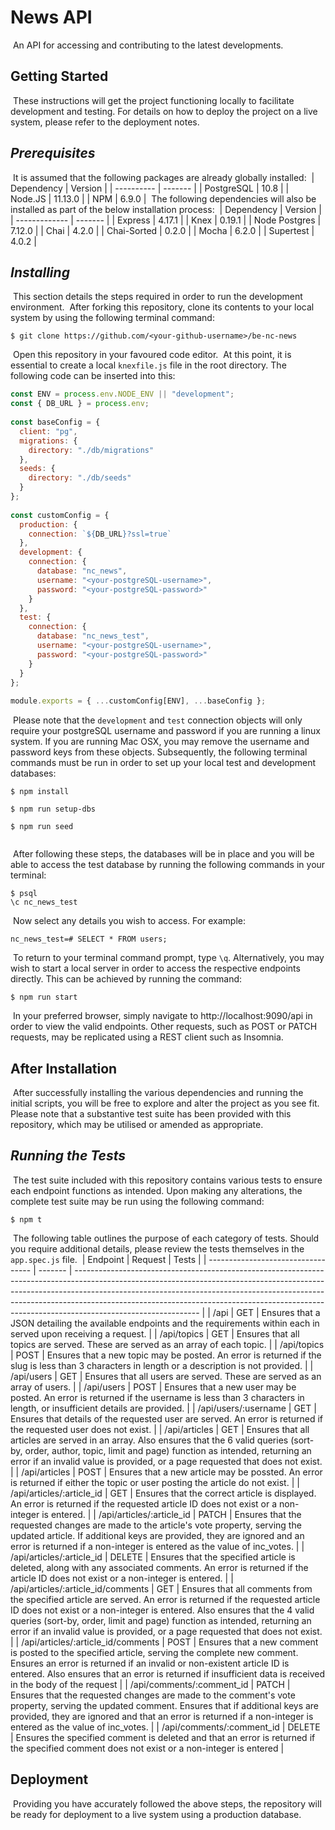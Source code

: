 # News API
​
An API for accessing and contributing to the latest developments.
​
## Getting Started
​
These instructions will get the project functioning locally to facilitate development and testing. For details on how to deploy the project on a live system, please refer to the deployment notes.
​
## _Prerequisites_
​
It is assumed that the following packages are already globally installed:
​
| Dependency | Version |
| ---------- | ------- |
| PostgreSQL | 10.8    |
| Node.JS    | 11.13.0 |
| NPM        | 6.9.0   |
​
The following dependencies will also be installed as part of the below installation process:
​
| Dependency    | Version |
| ------------- | ------- |
| Express       | 4.17.1  |
| Knex          | 0.19.1  |
| Node Postgres | 7.12.0  |
| Chai          | 4.2.0   |
| Chai-Sorted   | 0.2.0   |
| Mocha         | 6.2.0   |
| Supertest     | 4.0.2   |
​
## _Installing_
​
This section details the steps required in order to run the development environment.
​
After forking this repository, clone its contents to your local system by using the following terminal command:
​
```
$ git clone https://github.com/<your-github-username>/be-nc-news
```
​
Open this repository in your favoured code editor.
​
At this point, it is essential to create a local `knexfile.js` file in the root directory. The following code can be inserted into this:
​
```javascript
const ENV = process.env.NODE_ENV || "development";
const { DB_URL } = process.env;
​
const baseConfig = {
  client: "pg",
  migrations: {
    directory: "./db/migrations"
  },
  seeds: {
    directory: "./db/seeds"
  }
};
​
const customConfig = {
  production: {
    connection: `${DB_URL}?ssl=true`
  },
  development: {
    connection: {
      database: "nc_news",
      username: "<your-postgreSQL-username>",
      password: "<your-postgreSQL-password>"
    }
  },
  test: {
    connection: {
      database: "nc_news_test",
      username: "<your-postgreSQL-username>",
      password: "<your-postgreSQL-password>"
    }
  }
};
​
module.exports = { ...customConfig[ENV], ...baseConfig };
```
​
Please note that the `development` and `test` connection objects will only require your postgreSQL username and password if you are running a linux system. If you are running Mac OSX, you may remove the username and password keys from these objects.
​
Subsequently, the following terminal commands must be run in order to set up your local test and development databases:
​
```
$ npm install
​
$ npm run setup-dbs
​
$ npm run seed
​
```
​
After following these steps, the databases will be in place and you will be able to access the test database by running the following commands in your terminal:
​
```
$ psql
\c nc_news_test
```
​
Now select any details you wish to access. For example:
​
```
nc_news_test=# SELECT * FROM users;
```
​
To return to your terminal command prompt, type `\q`.
​
Alternatively, you may wish to start a local server in order to access the respective endpoints directly. This can be achieved by running the command:
​
```
$ npm run start
```
​
In your preferred browser, simply navigate to http://localhost:9090/api in order to view the valid endpoints. Other requests, such as POST or PATCH requests, may be replicated using a REST client such as Insomnia.
​
## After Installation
​
After successfully installing the various dependencies and running the initial scripts, you will be free to explore and alter the project as you see fit. Please note that a substantive test suite has been provided with this repository, which may be utilised or amended as appropriate.
​
## _Running the Tests_
​
The test suite included with this repository contains various tests to ensure each endpoint functions as intended. Upon making any alterations, the complete test suite may be run using the following command:
​
```
$ npm t
```
​
The following table outlines the purpose of each category of tests. Should you require additional details, please review the tests themselves in the `app.spec.js` file.
​
| Endpoint                           | Request | Tests                                                                                                                                                                                                                                                                                                                                                   |
| ---------------------------------- | ------- | ------------------------------------------------------------------------------------------------------------------------------------------------------------------------------------------------------------------------------------------------------------------------------------------------------------------------------------------------------- |
| /api                               | GET     | Ensures that a JSON detailing the available endpoints and the requirements within each in served upon receiving a request.                                                                                                                                                                                                                              |
| /api/topics                        | GET     | Ensures that all topics are served. These are served as an array of each topic.                                                                                                                                                                                                                                                                         |
| /api/topics                        | POST    | Ensures that a new topic may be posted. An error is returned if the slug is less than 3 characters in length or a description is not provided.                                                                                                                                                                                                          |
| /api/users                         | GET     | Ensures that all users are served. These are served as an array of users.                                                                                                                                                                                                                                                                               |
| /api/users                         | POST    | Ensures that a new user may be posted. An error is returned if the username is less than 3 characters in length, or insufficient details are provided.                                                                                                                                                                                                  |
| /api/users/:username               | GET     | Ensures that details of the requested user are served. An error is returned if the requested user does not exist.                                                                                                                                                                                                                                       |
| /api/articles                      | GET     | Ensures that all articles are served in an array. Also ensures that the 6 valid queries (sort-by, order, author, topic, limit and page) function as intended, returning an error if an invalid value is provided, or a page requested that does not exist.                                                                                              |
| /api/articles                      | POST    | Ensures that a new article may be possted. An error is returned if either the topic or user posting the article do not exist.                                                                                                                                                                                                                           |
| /api/articles/:article_id          | GET     | Ensures that the correct article is displayed. An error is returned if the requested article ID does not exist or a non-integer is entered.                                                                                                                                                                                                             |
| /api/articles/:article_id          | PATCH   | Ensures that the requested changes are made to the article's vote property, serving the updated article. If additional keys are provided, they are ignored and an error is returned if a non-integer is entered as the value of inc_votes.                                                                                                              |
| /api/articles/:article_id          | DELETE  | Ensures that the specified article is deleted, along with any associated comments. An error is returned if the article ID does not exist or a non-integer is entered.                                                                                                                                                                                   |
| /api/articles/:article_id/comments | GET     | Ensures that all comments from the specified article are served. An error is returned if the requested article ID does not exist or a non-integer is entered. Also ensures that the 4 valid queries (sort-by, order, limit and page) function as intended, returning an error if an invalid value is provided, or a page requested that does not exist. |
| /api/articles/:article_id/comments | POST    | Ensures that a new comment is posted to the specified article, serving the complete new comment. Ensures an error is returned if an invalid or non-existent article ID is entered. Also ensures that an error is returned if insufficient data is received in the body of the request                                                                   |
| /api/comments/:comment_id          | PATCH   | Ensures that the requested changes are made to the comment's vote property, serving the updated comment. Ensures that if additional keys are provided, they are ignored and that an error is returned if a non-integer is entered as the value of inc_votes.                                                                                            |
| /api/comments/:comment_id          | DELETE  | Ensures the specified comment is deleted and that an error is returned if the specified comment does not exist or a non-integer is entered                                                                                                                                                                                                              |
​
## Deployment
​
Providing you have accurately followed the above steps, the repository will be ready for deployment to a live system using a production database.